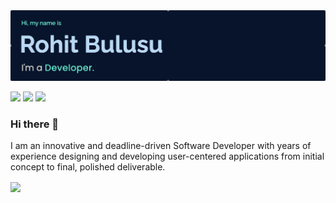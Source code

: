<img src="https://github.com/rohitbulusu/rohitbulusu/blob/main/assets/header.gif" width="700px">

[![](https://img.shields.io/badge/rohitbulusu.com-informational?style=for-the-badge&logo=google-chrome&logoColor=7fdbca&color=011627&logoWidth=30)](http://rohitbulusu.com)
[![](https://img.shields.io/badge/LinkedIn-informational?style=for-the-badge&logo=linkedin&logoColor=7fdbca&color=011627&logoWidth=30)](https://www.linkedin.com/in/rohitbulusu/)
[![](https://img.shields.io/badge/Behance-informational?style=for-the-badge&logo=behance&logoColor=7fdbca&color=011627&logoWidth=30)](http://behance.net/rohitbulusu)

### Hi there 👋

I am an innovative and deadline-driven Software Developer with years of experience designing and developing user-centered applications from initial concept to final, polished deliverable.

<!-- <img align="center" src="https://github-readme-stats.vercel.app/api?username=rohitbulusu&theme=nightowl&layout=compact&include_all_commits=true&count_private=true&show_icons=true" /> -->
<img align="center" src="https://github-readme-stats.vercel.app/api/top-langs/?username=rohitbulusu&theme=nightowl&layout=compact" />




